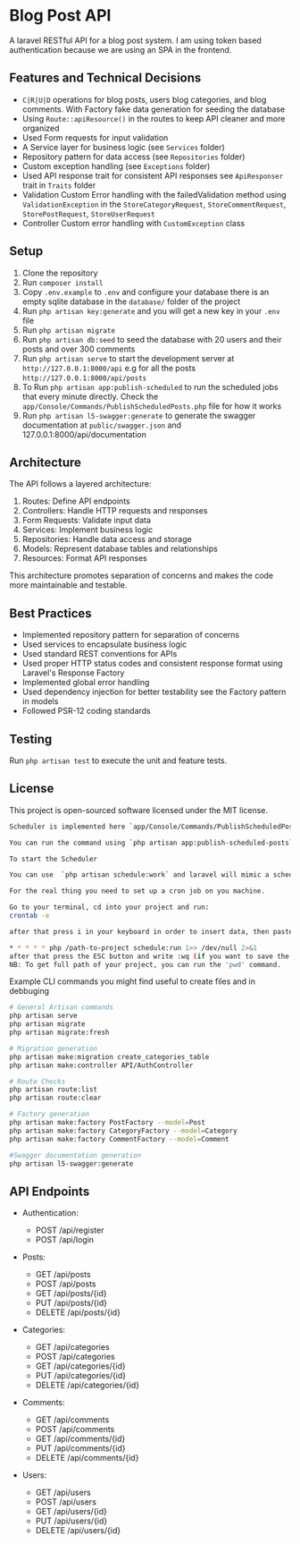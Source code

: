 # Blog Post API

A laravel RESTful API for a blog post system. I am using token based authentication because we are using an SPA in the frontend.

## Features and Technical Decisions

-   `C|R|U|D` operations for blog posts, users blog categories, and blog comments. With Factory fake data generation for seeding the database
-   Using `Route::apiResource()` in the routes to keep API cleaner and more organized
-   Used Form requests for input validation
-   A Service layer for business logic (see `Services` folder)
-   Repository pattern for data access (see `Repositories` folder)
-   Custom exception handling (see `Exceptions` folder)
-   Used API response trait for consistent API responses see `ApiResponser` trait in `Traits` folder
-   Validation Custom Error handling with the failedValidation method using `ValidationException` in the `StoreCategoryRequest`, `StoreCommentRequest`, `StorePostRequest`, `StoreUserRequest`
-   Controller Custom error handling with `CustomException` class

## Setup

1. Clone the repository
2. Run `composer install`
3. Copy `.env.example` to `.env` and configure your database there is an empty sqlite database in the `database/` folder of the project
4. Run `php artisan key:generate` and you will get a new key in your `.env` file
5. Run `php artisan migrate`
6. Run `php artisan db:seed` to seed the database with 20 users and their posts and over 300 comments
7. Run `php artisan serve` to start the development server at `http://127.0.0.1:8000/api` e.g for all the posts `http://127.0.0.1:8000/api/posts`
8. To Run `php artisan app:publish-scheduled` to run the scheduled jobs that every minute directly. Check the `app/Console/Commands/PublishScheduledPosts.php` file for how it works
9. Run `php artisan l5-swagger:generate` to generate the swagger documentation at `public/swagger.json` and 127.0.0.1:8000/api/documentation

## Architecture

The API follows a layered architecture:

1. Routes: Define API endpoints
2. Controllers: Handle HTTP requests and responses
3. Form Requests: Validate input data
4. Services: Implement business logic
5. Repositories: Handle data access and storage
6. Models: Represent database tables and relationships
7. Resources: Format API responses

This architecture promotes separation of concerns and makes the code more maintainable and testable.

## Best Practices

-   Implemented repository pattern for separation of concerns
-   Used services to encapsulate business logic
-   Used standard REST conventions for APIs
-   Used proper HTTP status codes and consistent response format using Laravel's Response Factory
-   Implemented global error handling
-   Used dependency injection for better testability see the Factory pattern in models
-   Followed PSR-12 coding standards

## Testing

Run `php artisan test` to execute the unit and feature tests.

## License

This project is open-sourced software licensed under the MIT license.

```bash
Scheduler is implemented here `app/Console/Commands/PublishScheduledPosts.php`

You can run the command using `php artisan app:publish-scheduled-posts` to run the job that directly. 

To start the Scheduler

You can use  `php artisan schedule:work` and laravel will mimic a scheduler

For the real thing you need to set up a cron job on you machine.

Go to your terminal, cd into your project and run:
crontab -e

after that press i in your keyboard in order to insert data, then paste the command below:

* * * * * php /path-to-project schedule:run 1>> /dev/null 2>&1
after that press the ESC button and write :wq (if you want to save the changes)
NB: To get full path of your project, you can run the 'pwd' command.
```



Example CLI commands you might find useful to create files and in debbuging

```bash
# General Artisan commands
php artisan serve
php artisan migrate
php artisan migrate:fresh

# Migration generation
php artisan make:migration create_categories_table
php artisan make:controller API/AuthController

# Route Checks
php artisan route:list
php artisan route:clear

# Factory generation
php artisan make:factory PostFactory --model=Post
php artisan make:factory CategoryFactory --model=Category
php artisan make:factory CommentFactory --model=Comment

#Swagger documentation generation
php artisan l5-swagger:generate

```

## API Endpoints

-   Authentication:

    -   POST /api/register
    -   POST /api/login

-   Posts:

    -   GET /api/posts
    -   POST /api/posts
    -   GET /api/posts/{id}
    -   PUT /api/posts/{id}
    -   DELETE /api/posts/{id}

-   Categories:

    -   GET /api/categories
    -   POST /api/categories
    -   GET /api/categories/{id}
    -   PUT /api/categories/{id}
    -   DELETE /api/categories/{id}

-   Comments:

    -   GET /api/comments
    -   POST /api/comments
    -   GET /api/comments/{id}
    -   PUT /api/comments/{id}
    -   DELETE /api/comments/{id}

-   Users:
    -   GET /api/users
    -   POST /api/users
    -   GET /api/users/{id}
    -   PUT /api/users/{id}
    -   DELETE /api/users/{id}
